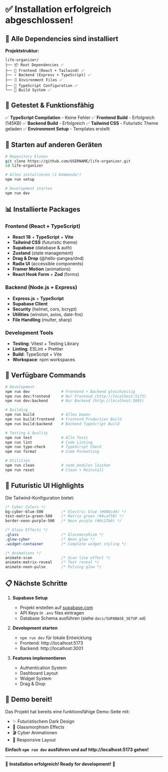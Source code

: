 # ✅ Installation erfolgreich abgeschlossen!

## 🎉 Alle Dependencies sind installiert

**Projektstruktur:**
```
life-organizer/
├── 📦 Root Dependencies ✅
├── 🎨 Frontend (React + Tailwind) ✅
├── ⚡ Backend (Express + TypeScript) ✅
├── 🗄️ Environment Files ✅
├── 🔧 TypeScript Configuration ✅
└── 🚀 Build System ✅
```

## 🧪 Getestet & Funktionsfähig

✅ **TypeScript Compilation** - Keine Fehler
✅ **Frontend Build** - Erfolgreich (145KB)
✅ **Backend Build** - Erfolgreich
✅ **Tailwind CSS** - Futuristic Theme geladen
✅ **Environment Setup** - Templates erstellt

## 🚀 Starten auf anderen Geräten

```bash
# Repository klonen
git clone https://github.com/USERNAME/life-organizer.git
cd life-organizer

# Alles installieren (1 Kommando!)
npm run setup

# Development starten
npm run dev
```

## 📊 Installierte Packages

### Frontend (React + TypeScript)
- **React 18** + **TypeScript** + **Vite**
- **Tailwind CSS** (futuristic theme)
- **Supabase** (database & auth)
- **Zustand** (state management)
- **Drag & Drop** (@hello-pangea/dnd)
- **Radix UI** (accessible components)
- **Framer Motion** (animations)
- **React Hook Form** + **Zod** (forms)

### Backend (Node.js + Express)
- **Express.js** + **TypeScript**
- **Supabase Client**
- **Security** (helmet, cors, bcrypt)
- **Utilities** (winston, axios, date-fns)
- **File Handling** (multer, sharp)

### Development Tools
- **Testing**: Vitest + Testing Library
- **Linting**: ESLint + Prettier
- **Build**: TypeScript + Vite
- **Workspace**: npm workspaces

## 🔧 Verfügbare Commands

```bash
# Development
npm run dev              # Frontend + Backend gleichzeitig
npm run dev:frontend     # Nur Frontend (http://localhost:5173)
npm run dev:backend      # Nur Backend (http://localhost:3001)

# Building
npm run build            # Alles bauen
npm run build:frontend   # Frontend Production Build
npm run build:backend    # Backend TypeScript Build

# Testing & Quality
npm run test             # Alle Tests
npm run lint             # Code Linting
npm run type-check       # TypeScript Check
npm run format           # Code Formatting

# Utilities
npm run clean            # node_modules löschen
npm run reset            # Clean + Reinstall
```

## 🌟 Futuristic UI Highlights

Die Tailwind-Konfiguration bietet:

```css
/* Cyber Colors */
bg-cyber-blue-500        /* Electric blue (#00bcd4) */
text-matrix-green-500    /* Matrix green (#4caf50) */
border-neon-purple-500   /* Neon purple (#9c27b0) */

/* Glass Effects */
.glass                   /* Glassmorphism */
.glow-cyber              /* Neon glow */
.widget-container        /* Complete widget styling */

/* Animations */
animate-scan             /* Scan line effect */
animate-matrix-reveal    /* Text reveal */
animate-neon-pulse       /* Pulsing glow */
```

## 📋 Nächste Schritte

1. **Supabase Setup**
   - Projekt erstellen auf [supabase.com](https://supabase.com)
   - API Keys in `.env` files eintragen
   - Database Schema ausführen (siehe `docs/SUPABASE_SETUP.md`)

2. **Development starten**
   - `npm run dev` für lokale Entwicklung
   - Frontend: http://localhost:5173
   - Backend: http://localhost:3001

3. **Features implementieren**
   - Authentication System
   - Dashboard Layout
   - Widget System
   - Drag & Drop

## 🎯 Demo bereit!

Das Projekt hat bereits eine funktionsfähige Demo-Seite mit:
- ✨ Futuristischem Dark Design
- 🌟 Glassmorphism Effects
- 🎬 Cyber Animationen
- 📱 Responsive Layout

**Einfach `npm run dev` ausführen und auf http://localhost:5173 gehen!**

---

🎉 **Installation erfolgreich! Ready for development!** 🚀